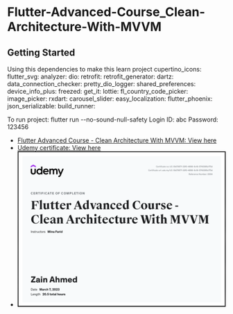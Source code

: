 # Flutter-Advanced-Course_Clean-Architecture-With-MVVM

## Getting Started

Using this dependencies to make this learn project
cupertino_icons:
flutter_svg:
analyzer:
dio:
retrofit:
retrofit_generator:
dartz:
data_connection_checker:
pretty_dio_logger:
shared_preferences:
device_info_plus:
freezed:
get_it:
lottie:
fl_country_code_picker:
image_picker:
rxdart:
carousel_slider:
easy_localization:
flutter_phoenix:
json_serializable:
build_runner:

To run project:  flutter run --no-sound-null-safety
Login ID: abc
Password: 123456

- [Flutter Advanced Course - Clean Architecture With MVVM: View here](https://www.udemy.com/course/flutter-advanced-course-clean-architecture-with-mvvm/)
- [Udemy certificate: View here](https://www.udemy.com/certificate/UC-5fa7067f-33f0-4898-9c16-5740395cf75d/)
- ![alt text](assets/Others/Certificate.png)

